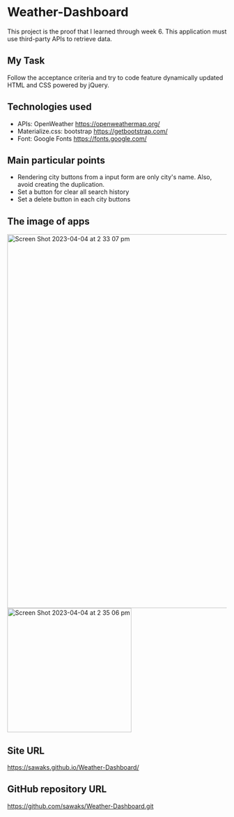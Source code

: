 # Weather-Dashboard
This project is the proof that I learned through week 6. This application must use third-party APIs to retrieve data. 

## My Task
Follow the acceptance criteria and try to code feature dynamically updated HTML and CSS powered by jQuery. 

## Technologies used
* APIs: OpenWeather https://openweathermap.org/
* Materialize.css: bootstrap https://getbootstrap.com/
* Font: Google Fonts https://fonts.google.com/

## Main particular points
* Rendering city buttons from a input form are only city's name. Also, avoid creating the duplication.
* Set a button for clear all search history 
* Set a delete button in each city buttons 

## The image of apps
<img width="858" alt="Screen Shot 2023-04-04 at 2 33 07 pm" src="https://user-images.githubusercontent.com/63826271/229688834-7c97b221-2e09-46d6-acfe-9d83f2d36272.png">


<img width="285" alt="Screen Shot 2023-04-04 at 2 35 06 pm" src="https://user-images.githubusercontent.com/63826271/229688892-1ba02591-a4f2-4c21-97a5-2d3a0cd6b8a7.png">

## Site URL
 https://sawaks.github.io/Weather-Dashboard/

 ## GitHub repository URL
 https://github.com/sawaks/Weather-Dashboard.git


